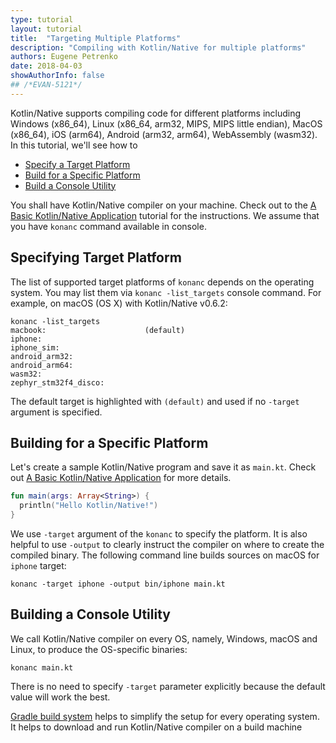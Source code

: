 ```yaml
---
type: tutorial
layout: tutorial
title:  "Targeting Multiple Platforms"
description: "Compiling with Kotlin/Native for multiple platforms"
authors: Eugene Petrenko
date: 2018-04-03
showAuthorInfo: false
## /*EVAN-5121*/
---
```


Kotlin/Native supports compiling code for different platforms including
Windows (x86_64),
Linux (x86_64, arm32, MIPS, MIPS little endian),
MacOS (x86_64),
iOS (arm64),
Android (arm32, arm64),
WebAssembly (wasm32).
In this tutorial, we'll see how to

* [Specify a Target Platform](#specifying-target-platform)
* [Build for a Specific Platform](#building-for-a-specific-platform)
* [Build a Console Utility](#building-a-console-utility)

You shall have Kotlin/Native compiler on your machine. Check out to the 
[A Basic Kotlin/Native Application](basic-kotlin-native-app.html#obtaining-the-compiler) tutorial for the instructions.
We assume that you have `konanc` command available in console.

## Specifying Target Platform

The list of supported target platforms of `konanc` depends 
on the operating system. You may list them via `konanc -list_targets`
console command. For example, on macOS (OS X) with Kotlin/Native v0.6.2:
```
konanc -list_targets
macbook:                      (default)
iphone:
iphone_sim:
android_arm32:
android_arm64:
wasm32:
zephyr_stm32f4_disco:
```

The default target is highlighted with `(default)` and used if no `-target` argument is 
specified.

## Building for a Specific Platform

Let's create a sample Kotlin/Native program and save it as `main.kt`. Check out 
[A Basic Kotlin/Native Application](basic-kotlin-native-app.html#creating-hello-kotlin) for more details.

```kotlin
fun main(args: Array<String>) {
  println("Hello Kotlin/Native!")
}
```

We use `-target` argument of the `konanc` to specify the platform. It is also 
helpful to use `-output` to clearly instruct
the compiler on where to create the compiled binary. 
The following command line builds sources on macOS for `iphone` target:

    konanc -target iphone -output bin/iphone main.kt

## Building a Console Utility

We call Kotlin/Native compiler on every OS, namely, Windows, macOS and Linux, 
to produce the OS-specific binaries:

    konanc main.kt

There is no need to specify `-target` parameter explicitly because 
the default value will work the best.  

[Gradle build system](gradle-for-kotlin-native.html) helps to simplify
the setup for every operating system. It helps to download and run 
Kotlin/Native compiler on a build machine
